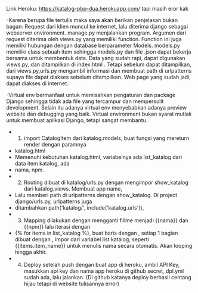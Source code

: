 Link Heroku: https://katalog-pbp-dua.herokuapp.com/ tapi masih eror kak

-Karena berupa file tertulis maka saya akan berikan penjelasan bukan bagan:
Request dari klien muncul ke internet, lalu diterima django sebagai webserver environment.
manage.py menjalankan program. 
Argumen dari request diterima oleh views.py yang memiliki function.
Function ini juga memiliki hubungan dengan database berparameter Models. 
models.py memiliki class sebuah item sehingga models.py dan file .json dapat bekerja bersama
untuk membentuk data. Data yang sudah rapi, dapat digunakan views.py, dan 
ditampilkan di index.html . Tetapi sebelum dapat ditampilkan, dari views.py,urls.py mengambil
informasi dan membuat path di urlpatterns supaya file dapat diakses sebelum ditampilkan. Web page
yang sudah jadi, dapat diakses di internet.

-Virtual env bermanfaat untuk memisahkan pengaturan dan package Django sehingga tidak ada
file yang tercampur dan mempersulit development. Selain itu adanya virtual env menyebabkan
adanya preview website dan debugging yang baik.
Virtual environment bukan syarat mutlak untuk membuat aplikasi Django, tetapi sangat membantu.

- 1. import CatalogItem dari katalog.models, buat fungsi yang mereturn render dengan paramnya 
- katalog.html
- Memenuhi kebutuhan katalog.html, variabelnya ada list_katalog dari data item katalog, ada 
- nama, npm.
- 2. Routing dibuat di katalog/urls.py dengan mengimpor show_katalog dari katalog.views. Membuat app name,
- Lalu memberi path di urlpatterns dengan show_katalog. Di project django/urls.py, urlpatterns juga 
- ditambahkan path('katalog/', include('katalog.urls')),
- 3. Mapping dilakukan dengan mengganti fillme menjadi {{nama}} dan {{npm}} lalu iterasi dengan
- {% for items in list_katalog %}, buat baris dengan <tr>, setiap 1 bagian dibuat dengan <th>, impor
  dari variabel list katalog, seperti {{items.item_name}} untuk menulis nama secara otomatis. Akan
  looping hingga akhir.
- 4. Deploy setelah push dengan buat app di heroku, ambil API Key, masukkan api key dan nama app
  heroku di github secret, dpl.yml sudah ada, lalu jalankan. (Di github katanya deploy berhasil 
  centang hijau tetapi di website tulisannya error)
